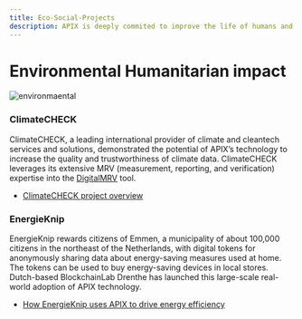 ```yaml
---
title: Eco-Social-Projects
description: APIX is deeply commited to improve the life of humans and protect the natural ressources and environments on our planet
---
```


# Environmental Humanitarian impact

![environmaental](/img/participate/use-cases/environmental.png)

### ClimateCHECK

ClimateCHECK, a leading international provider of climate and cleantech services and solutions, demonstrated the potential of APIX’s technology to increase the quality and trustworthiness of climate data. ClimateCHECK leverages its extensive MRV (measurement, reporting, and verification) expertise into the [DigitalMRV](https://www.digitalmrv.earth/) tool.

- [ClimateCHECK project overview](https://blog.iota.org/climatecheck-and-the-iota-foundation-strengthen-their-collaboration-to-increase-trust-in-esg-data/)

### EnergieKnip

EnergieKnip rewards citizens of Emmen, a municipality of about 100,000 citizens in the northeast of the Netherlands, with digital tokens for anonymously sharing data about energy-saving measures used at home. The tokens can be used to buy energy-saving devices in local stores. Dutch-based BlockchainLab Drenthe has launched this large-scale real-world adoption of APIX technology.

- [How EnergieKnip uses APIX to drive energy efficiency](https://blog.iota.org/building-a-local-green-currency-on-iota/)
